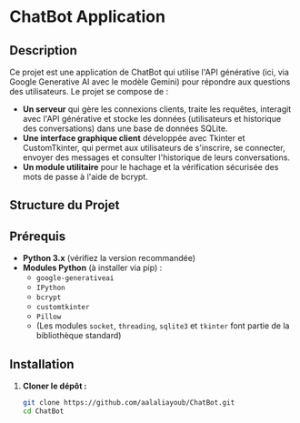 # ChatBot Application

## Description
Ce projet est une application de ChatBot qui utilise l'API générative (ici, via Google Generative AI avec le modèle Gemini) pour répondre aux questions des utilisateurs. Le projet se compose de :

- **Un serveur** qui gère les connexions clients, traite les requêtes, interagit avec l'API générative et stocke les données (utilisateurs et historique des conversations) dans une base de données SQLite.  
- **Une interface graphique client** développée avec Tkinter et CustomTkinter, qui permet aux utilisateurs de s'inscrire, se connecter, envoyer des messages et consulter l'historique de leurs conversations.
- **Un module utilitaire** pour le hachage et la vérification sécurisée des mots de passe à l'aide de bcrypt.

## Structure du Projet

## Prérequis
- **Python 3.x** (vérifiez la version recommandée)
- **Modules Python** (à installer via pip) :
  - `google-generativeai`
  - `IPython`
  - `bcrypt`
  - `customtkinter`
  - `Pillow`
  - (Les modules `socket`, `threading`, `sqlite3` et `tkinter` font partie de la bibliothèque standard)

## Installation
1. **Cloner le dépôt :**
   ```bash
   git clone https://github.com/aalaliayoub/ChatBot.git
   cd ChatBot
